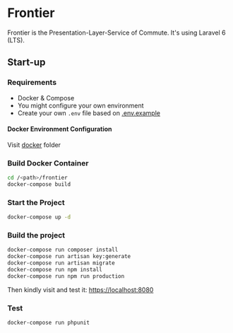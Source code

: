# Frontier

Frontier is the Presentation-Layer-Service of Commute. It's using Laravel 6 (LTS).

## Start-up

### Requirements
- Docker & Compose
- You might configure your own environment
- Create your own `.env` file based on [.env.example](./.env.example)

#### Docker Environment Configuration

Visit [docker](./docker) folder

### Build Docker Container
```bash
cd /<path>/frontier
docker-compose build
```

### Start the Project
```bash
docker-compose up -d
```

### Build the project
```bash
docker-compose run composer install
docker-compose run artisan key:generate
docker-compose run artisan migrate
docker-compose run npm install
docker-compose run npm run production
```

Then kindly visit and test it: [https://localhost:8080](https://localhost:8080)

### Test
```bash
docker-compose run phpunit
```
